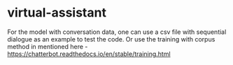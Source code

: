 # virtual-assistant

For the model with conversation data, one can use a csv file with sequential dialogue as an example to test the code. Or use the training with corpus method in mentioned here - https://chatterbot.readthedocs.io/en/stable/training.html
